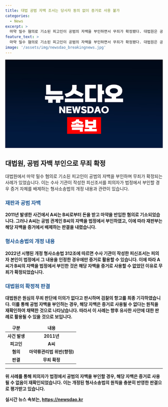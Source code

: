 ```yaml
---
title: 대법 공범 자백 조서는 당사자 동의 없이 증거로 사용 불가
categories:
  - News
excerpt: >
  마약 밀수 혐의로 기소된 피고인이 공범의 자백을 부인하면서 무죄가 확정됐다. 대법원은 공범 자백을 증거로 사용할 수 없다는 기존 판례를 재확인했고, 이로써 피고인에 대한 무죄 판결이 나왔다. 피고인은 공범으로부터 받은 돈을 통해 마약을 국내로 반입한 혐의를 받았으나, 공범이 자백을 부인하면서 판결이 무죄로 확정됐다. 대법원은 원심 판단에 법리 오해 등 잘못이 없다며 검찰의 상고를 최종 기각했다.
feature_text: >
  마약 밀수 혐의로 기소된 피고인이 공범의 자백을 부인하면서 무죄가 확정됐다. 대법원은 공범 자백을 증거로 사용할 수 없다는 기존 판례를 재확인했고, 이로써 피고인에 대한 무죄 판결이 나왔다. 피고인은 공범으로부터 받은 돈을 통해 마약을 국내로 반입한 혐의를 받았으나, 공범이 자백을 부인하면서 판결이 무죄로 확정됐다. 대법원은 원심 판단에 법리 오해 등 잘못이 없다며 검찰의 상고를 최종 기각했다.
image: '/assets/img/newsdao_breakingnews.jpg'
---
```


<p><img src="/assets/img/newsdao_breakingnews.jpg" alt="ranknews 속보" /></p>

<h2 data-ke-size="size26">대법원, 공범 자백 부인으로 무죄 확정</h2>

<p data-ke-size="size16">대법원에서 마약 밀수 혐의로 기소된 피고인이 공범의 자백을 부인하며 무죄가 확정되는 사례가 있었습니다. 이는 수사 기관이 작성한 피신조서를 피의자가 법정에서 부인할 경우 증거 자체를 배제하는 형사소송법의 개정 내용과 관련이 있습니다.</p>

<h3><b><span style="color: #1a5490;">재판과 공범 자백</span><b></h3>

<p data-ke-size="size16">2011년 발생한 사건에서 A씨는 B씨로부터 돈을 받고 마약을 반입한 혐의로 기소되었습니다. 그러나 A씨는 공범 관계인 B씨의 자백을 법정에서 부인하였고, 이에 따라 재판부는 해당 자백을 증거에서 배제하는 판결을 내렸습니다.</p>

<h3><b><span style="color: #1a5490;">형사소송법의 개정 내용</span><b></h3>

<p data-ke-size="size16">2022년 시행된 개정 형사소송법 312조에 따르면 수사 기관이 작성한 피신조서는 피의자 본인이 법정에서 그 내용을 인정한 경우에만 증거로 활용할 수 있습니다. 이에 따라 A씨가 B씨의 자백을 법정에서 부인한 것은 해당 자백을 증거로 사용할 수 없었던 이유로 무죄가 확정되었습니다.</p>

<h3><b><span style="color: #1a5490;">대법원의 확정적 판결</span><b></h3>

<p data-ke-size="size16">대법원은 원심의 무죄 판단에 이의가 없다고 판시하며 검찰의 항고를 최종 기각하였습니다. 이를 통해 공범 자백을 부인하는 경우, 해당 자백은 증거로 사용될 수 없다는 원칙을 재확인하여 채택한 것으로 나타났습니다. 따라서 이 사례는 향후 유사한 사안에 대한 판례로 활용될 수 있을 것으로 보입니다.</p>

<table>
<thead>
<tr>
<td style="text-align: center; height: 17px;"><b>구분</b></td>
<td style="text-align: center; height: 17px;"><b>내용</b></td>
</tr>
</thead>
<tbody>
<tr>
<td style="text-align: center; height: 17px;">사건 발생</td>
<td style="text-align: center; height: 17px;">2011년</td>
</tr>
<tr>
<td style="text-align: center; height: 17px;">피고인</td>
<td style="text-align: center; height: 17px;">A씨</td>
</tr>
<tr>
<td style="text-align: center; height: 17px;">혐의</td>
<td style="text-align: center; height: 17px;">마약류관리법 위반(향정)</td>
</tr>
<tr>
<td style="text-align: center; height: 17px;">판결</td>
<td style="text-align: center; height: 17px;">무죄 확정</td>
</tr>
</tbody>
</table>

<hr>

<p data-ke-size="size16">위 사례를 통해 피의자가 법정에서 공범의 자백을 부인할 경우, 해당 자백은 증거로 사용될 수 없음이 재확인되었습니다. 이는 개정된 형사소송법의 원칙을 충분히 반영한 판결으로 평가받고 있습니다.</p>
실시간 뉴스 속보는, <a href="https://newsdao.kr" rel="dofollow">https://newsdao.kr</a>



